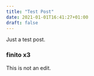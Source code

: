 ```yaml
---
title: "Test Post"
date: 2021-01-01T16:41:27+01:00
draft: false
---
```


Just a test post.

### finito x3

This is not an edit.
